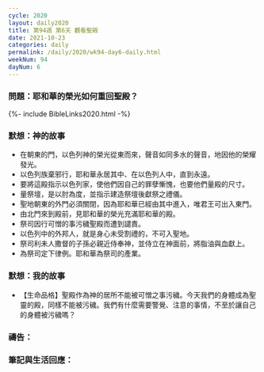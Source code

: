 ```yaml
---
cycle: 2020
layout: daily2020
title: 第94週 第6天 觀看聖殿
date: 2021-10-23
categories: daily
permalink: /daily/2020/wk94-day6-daily.html
weekNum: 94
dayNum: 6
---
```


### 問題：耶和華的榮光如何重回聖殿？

{%- include BibleLinks2020.html -%}

### 默想：神的故事
+ 在朝東的門，以色列神的榮光從東而來，聲音如同多水的聲音，地因他的榮耀發光。
+ 以色列族棄邪行，耶和華永居其中、在以色列人中，直到永遠。
+ 要將這殿指示以色列家，使他們因自己的罪孽慚愧，也要他們量殿的尺寸。
+ 量祭壇，是以肘為度，並指示建造祭壇後獻祭之禮儀。
+ 聖地朝東的外門必須關閉，因為耶和華已經由其中進入，唯君王可出入東門。
+ 由北門來到殿前，見耶和華的榮光充滿耶和華的殿。
+ 祭司因行可憎的事污穢聖殿而遭到譴責。
+ 以色列中的外邦人，就是身心未受割禮的，不可入聖地。
+ 祭司利未人撒督的子孫必親近侍奉神，並侍立在神面前，將脂油與血獻上。
+ 為祭司定下律例。耶和華為祭司的產業。

### 默想：我的故事
+ 【生命品格】聖殿作為神的居所不能被可憎之事污穢。今天我們的身體成為聖靈的殿，同樣不能被污穢。我們有什麼需要警覺、注意的事情，不至於讓自己的身體被污穢嗎？

### 禱告：

### 筆記與生活回應：
